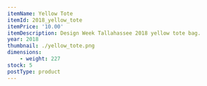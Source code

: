 ```yaml
---
itemName: Yellow Tote
itemId: 2018_yellow_tote
itemPrice: '10.00'
itemDescription: Design Week Tallahassee 2018 yellow tote bag.
year: 2018
thumbnail: ./yellow_tote.png
dimensions: 
    - weight: 227
stock: 5
postType: product
---
```

